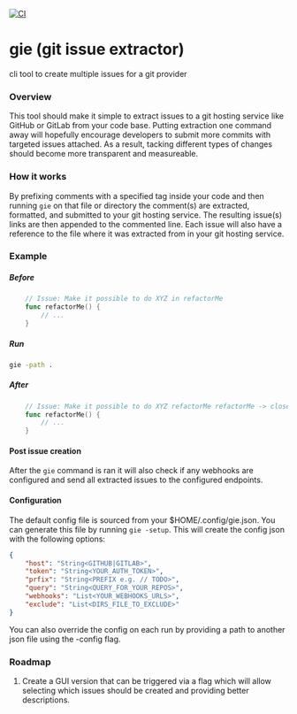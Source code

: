 [![CI](https://github.com/deni1688/gie/actions/workflows/ci.yml/badge.svg)](https://github.com/deni1688/gie/actions/workflows/ci.yml)
# gie (git issue extractor)
cli tool to create multiple issues for a git provider

### Overview 
This tool should make it simple to extract issues to a git hosting service like GitHub or GitLab from your code base.
Putting extraction one command away will hopefully encourage developers to submit more commits with targeted issues attached. As a result, 
tacking different types of changes should become more transparent and measureable. 

### How it works

By prefixing comments with a specified tag inside your code and then running `gie` on that file or directory 
the comment(s) are extracted, formatted, and submitted to your git hosting service. The resulting issue(s) links are then
appended to the commented line. Each issue will also have a reference to the file where it was extracted from in your git hosting service.

### Example

##### Before

```go
    // Issue: Make it possible to do XYZ in refactorMe 
    func refactorMe() {
        // ...        
    }
```

##### Run
```bash
gie -path .
```


##### After
```go
    // Issue: Make it possible to do XYZ refactorMe refactorMe -> closes https://github.com/owner/project/issues/12
    func refactorMe() {
        // ...        
    }
```

#### Post issue creation
After the `gie` command is ran it will also check if any webhooks are configured and send all extracted issues to the
configured endpoints.


#### Configuration

The default config file is sourced from your $HOME/.config/gie.json. You can generate this file by running `gie -setup`.
This will create the config json with the following options:

```json
{
    "host": "String<GITHUB|GITLAB>",
    "token": "String<YOUR_AUTH_TOKEN>",
    "prfix": "String<PREFIX e.g. // TODO>",
    "query": "String<QUERY_FOR_YOUR_REPOS>",
    "webhooks": "List<YOUR_WEBHOOKS_URLS>",
    "exclude": "List<DIRS_FILE_TO_EXCLUDE>"
}
```

You can also override the config on each run by providing a path to another json file using the -config flag. 

### Roadmap

1. Create a GUI version that can be triggered via a flag which will allow selecting which issues should be created and providing better descriptions.



